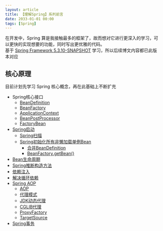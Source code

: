 ```yaml
---
layout: article
title: 【理解Spring】系列前言
date: 2033-01-01 00:00
tags: [Spring]
---
```


在开发中，Spring 算是我接触最多的框架了，故而想对它进行更深入的学习，可以更快的实现想要的功能，同时写出更优雅的代码。  
基于 [Spring Framework 5.3.10-SNAPSHOT](https://github.com/spring-projects/spring-framework/tree/v5.3.10) 学习，所以后续博文内容都已此版本对应

## 核心原理
目前计划先学习 Spring 核心概念，再在此基础上不断扩充 
- Spring核心接口
  - [BeanDefinition](https://azh3ng.com/2022/01/02/Spring-BeanDefinition.html)
  - [BeanFactory](https://azh3ng.com/2022/01/03/Spring-BeanFactory.html)
  - [ApplicationContext](https://azh3ng.com/2022/01/04/Spring-ApplicationContext.html)
  - [BeanPostProcessor](https://azh3ng.com/2022/01/05/Spring-BeanPostProcessor.html)
  - [FactoryBean](https://azh3ng.com/2022/01/05/Spring-FactoryBean.html)
- [Spring启动](https://azh3ng.com/2022/01/06/Spring-startup.html)
  - [Spring扫描](https://azh3ng.com/2022/01/07/Spring-scan.html)
  - [Spring初始化所有非懒加载单例Bean](https://azh3ng.com/2022/01/08/Spring-initializes-non-lazy-singleton-beans.html)
    - [合并BeanDefinition]()
    - [BeanFactory.getBean()](https://azh3ng.com/2022/01/10/Spring-BeanFactory-getBean.html)
- [Bean生命周期](https://azh3ng.com/2022/01/12/Spring-Bean-lifecycle.html)
- [Spring推断构造方法](https://azh3ng.com/2022/01/13/Spring-infer-constructor.html)
- [依赖注入](https://azh3ng.com/2022/01/14/Spring-Dependency-Injection.html)
- [解决循环依赖](https://azh3ng.com/2022/01/15/Spring-resolve-circular-dependencies.html)
- [Spring AOP](https://azh3ng.com/2022/01/16/Spring-AOP.html)
  - [AOP](https://azh3ng.com/2022/01/16/AOP.html)
  - [代理模式](https://azh3ng.com/2022/01/16/Proxy-Pattern.html)
  - [JDK动态代理](https://azh3ng.com/2022/01/16/JDK-Proxy.html)
  - [CGLIB代理](https://azh3ng.com/2022/01/16/CGLIB-Proxy.html)
  - [ProxyFactory](https://azh3ng.com/2022/01/16/ProxyFactory.html)
  - [TargetSource](https://azh3ng.com/2022/01/16/TargetSource.html)
- [Spring事务](https://azh3ng.com/2022/01/17/Spring-Transaction.html)

